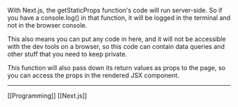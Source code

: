 With Next.js, the getStaticProps function's code will run server-side. So if you have a console.log() in that function, it will be logged in the terminal and not in the browser console.

This also means you can put any code in here, and it will not be accessible with the dev tools on a browser, so this code can contain data queries and other stuff that you need to keep private.

This function will also pass down its return values as props to the page, so you can access the props in the rendered JSX component.

***
[[Programming]]
[[Next.js]]